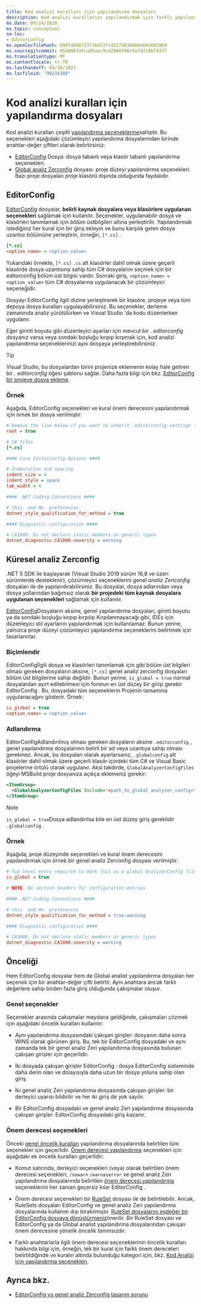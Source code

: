 ```yaml
---
title: Kod analizi kuralları için yapılandırma dosyaları
description: Kod analizi kurallarını yapılandırmak için farklı yapılandırma dosyaları hakkında bilgi edinin.
ms.date: 09/24/2020
ms.topic: conceptual
no-loc:
- EditorConfig
ms.openlocfilehash: b98fdd48f2373bd23fcd3273834860a60c682969
ms.sourcegitcommit: 05d0087dfca85aac9ca2960f86c5efd218bf833f
ms.translationtype: MT
ms.contentlocale: tr-TR
ms.lasthandoff: 03/30/2021
ms.locfileid: "99216388"
---
```

# <a name="configuration-files-for-code-analysis-rules"></a>Kod analizi kuralları için yapılandırma dosyaları

Kod analizi kuralları çeşitli [yapılandırma seçeneklerine](configuration-options.md)sahiptir. Bu seçenekleri aşağıdaki çözümleyici yapılandırma dosyalarından birinde anahtar-değer çiftleri olarak belirtirsiniz:

- [EditorConfig](#editorconfig) Dosya: dosya tabanlı veya klasör tabanlı yapılandırma seçenekleri.
- [Global analiz Zerconfig](#global-analyzerconfig) dosyası: proje düzeyi yapılandırma seçenekleri. Bazı proje dosyaları proje klasörü dışında olduğunda faydalıdır.

## EditorConfig

[EditorConfig](/visualstudio/ide/create-portable-custom-editor-options) dosyalar, **belirli kaynak dosyalara veya klasörlere uygulanan seçenekleri** sağlamak için kullanılır. Seçenekler, uygulanabilir dosya ve klasörleri tanımlamak için bölüm üstbilgileri altına yerleştirilir. Yapılandırmak istediğiniz her kural için bir giriş ekleyin ve bunu karşılık gelen dosya uzantısı bölümüne yerleştirin, örneğin, `[*.cs]` .

```ini
[*.cs]
<option_name> = <option_value>
```

Yukarıdaki örnekte, `[*.cs]` `.cs` alt klasörler dahil olmak üzere geçerli klasörde dosya uzantısına sahip tüm C# dosyalarını seçmek için bir editorconfig bölüm üst bilgisi vardır. Sonraki giriş, `<option_name> = <option_value>` tüm C# dosyalarına uygulanacak bir çözümleyici seçeneğidir.

Dosyayı EditorConfig ilgili dizine yerleştirerek bir klasöre, projeye veya tüm depoya dosya kuralları uygulayabilirsiniz. Bu seçenekler, derleme zamanında analiz yürütülürken ve Visual Studio 'da kodu düzenlerken uygulanır.

Eğer girinti boyutu gibi düzenleyici ayarları için mevcut bir *. editorconfig* dosyanız varsa veya sondaki boşluğu kırpıp kırpmak için, kod analizi yapılandırma seçeneklerinizi aynı dosyaya yerleştirebilirsiniz.

> [!TIP]
> Visual Studio, bu dosyalardan birini projenize eklemenin kolay hale getiren bir *. editorconfig* öğesi şablonu sağlar. Daha fazla bilgi için bkz. [ EditorConfig bir projeye dosya ekleme](/visualstudio/ide/create-portable-custom-editor-options#add-an-editorconfig-file-to-a-project).

### <a name="example"></a>Örnek

Aşağıda, EditorConfig seçenekleri ve kural önem derecesini yapılandırmak için örnek bir dosya verilmiştir:

```ini
# Remove the line below if you want to inherit .editorconfig settings from higher directories
root = true

# C# files
[*.cs]

#### Core EditorConfig Options ####

# Indentation and spacing
indent_size = 4
indent_style = space
tab_width = 4

#### .NET Coding Conventions ####

# this. and Me. preferences
dotnet_style_qualification_for_method = true

#### Diagnostic configuration ####

# CA1000: Do not declare static members on generic types
dotnet_diagnostic.CA1000.severity = warning
```

## <a name="global-analyzerconfig"></a>Küresel analiz Zerconfig

.NET 5 SDK ile başlayarak (Visual Studio 2019 sürüm 16,8 ve üzeri sürümlerde desteklenir), çözümleyici seçeneklerini genel _analiz Zericonfig_ dosyaları ile de yapılandırabilirsiniz. Bu dosyalar, dosya adlarından veya dosya yollarından bağımsız olarak **bir projedeki tüm kaynak dosyalara uygulanan seçenekleri** sağlamak için kullanılır.

[EditorConfig](#editorconfig)Dosyaların aksine, genel yapılandırma dosyaları, girinti boyutu ya da sondaki boşluğu kırpıp kırpılıp Kırpılanmayacağı gibi, IDEs için düzenleyici stil ayarlarını yapılandırmak için kullanılamaz. Bunun yerine, yalnızca proje düzeyi çözümleyici yapılandırma seçeneklerini belirtmek için tasarlanırlar.

### <a name="format"></a>Biçimlendir

EditorConfigİlgili dosya ve klasörleri tanımlamak için gibi bölüm üst bilgileri olması gereken dosyaların aksine, `[*.cs]` genel analiz zerconfig dosyaları bölüm üst bilgilerine sahip değildir. Bunun yerine, `is_global = true` normal dosyalardan ayırt edilebilmesi için formun en üst düzey bir girişi gerekir EditorConfig . Bu, dosyadaki tüm seçeneklerin Projenin tamamına uygulanacağını gösterir. Örnek:

```ini
is_global = true
<option_name> = <option_value>
```

### <a name="naming"></a>Adlandırma

EditorConfigAdlandırılmış olması gereken dosyaların aksine `.editorconfig` , genel yapılandırma dosyalarının belirli bir ad veya uzantıya sahip olması gerekmez. Ancak, bu dosyaları olarak ayarlarsanız, `.globalconfig` alt klasörler dahil olmak üzere geçerli klasör içindeki tüm C# ve Visual Basic projelerine örtülü olarak uygulanır. Aksi takdirde, `GlobalAnalyzerConfigFiles` öğeyi MSBuild proje dosyanıza açıkça eklemeniz gerekir:

```xml
<ItemGroup>
  <GlobalAnalyzerConfigFiles Include="<path_to_global_analyzer_config>" />
</ItemGroup>
```

> [!NOTE]
> `is_global = true`Dosya adlandırılsa bile en üst düzey giriş gereklidir `.globalconfig` .

### <a name="example"></a>Örnek

Aşağıda, proje düzeyinde seçenekleri ve kural önem derecesini yapılandırmak için örnek bir genel analiz Zerconfig dosyası verilmiştir:

```ini
# Top level entry required to mark this as a global AnalyzerConfig file
is_global = true

# NOTE: No section headers for configuration entries

#### .NET Coding Conventions ####

# this. and Me. preferences
dotnet_style_qualification_for_method = true:warning

#### Diagnostic configuration ####

# CA1000: Do not declare static members on generic types
dotnet_diagnostic.CA1000.severity = warning
```

## <a name="precedence"></a>Önceliği

Hem EditorConfig dosyalar hem de Global analist yapılandırma dosyaları her seçenek için bir anahtar-değer çifti belirtir. Aynı anahtara ancak farklı değerlere sahip birden fazla giriş olduğunda çakışmalar oluşur.

### <a name="general-options"></a>Genel seçenekler

Seçenekler arasında çakışmalar meydana geldiğinde, çakışmaları çözmek için aşağıdaki öncelik kuralları kullanılır:

- Aynı yapılandırma dosyasındaki çakışan girişler: dosyanın daha sonra WINS olarak görünen giriş. Bu, tek bir EditorConfig dosyadaki ve aynı zamanda tek bir genel analiz Zeri yapılandırma dosyasında bulunan çakışan girişler için geçerlidir.

- İki dosyada çakışan girişler EditorConfig : dosya EditorConfig sisteminde daha derin olan ve dolayısıyla daha uzun bir dosya yoluna sahip olan giriş.

- İki genel analiz Zeri yapılandırma dosyasında çakışan girişler: bir derleyici uyarısı bildirilir ve her iki giriş de yok sayılır.

- Bir EditorConfig dosyadaki ve genel analiz Zeri yapılandırma dosyasında çakışan girişler: EditorConfig dosyadaki giriş kazanır.

### <a name="severity-options"></a>Önem derecesi seçenekleri

Önceki [genel öncelik kuralları](#general-options) yapılandırma dosyalarında belirtilen tüm seçenekler için geçerlidir. [Önem derecesi yapılandırma](configuration-options.md#severity-level) seçenekleri için aşağıdaki ek öncelik kuralları geçerlidir:

- Komut satırında, derleyici seçenekleri (veya) olarak belirtilen önem derecesi seçenekleri, `/nowarn` `/warnaserror` ve genel analiz Zeri yapılandırma dosyalarında belirtilen [önem derecesi yapılandırma](configuration-options.md#severity-level) seçeneklerini her zaman geçersiz kılar EditorConfig .

- Önem derecesi seçenekleri bir [RuleSet](/visualstudio/code-quality/using-rule-sets-to-group-code-analysis-rules) dosyası ile de belirtilebilir. Ancak, RuleSets dosyaları EditorConfig ve genel analiz Zeri yapılandırma dosyalarında kullanım dışı bırakılmıştır. [RuleSet dosyalarını eşdeğer bir EditorConfig dosyaya dönüştürmeniz](/visualstudio/code-quality/use-roslyn-analyzers#convert-an-existing-ruleset-file-to-editorconfig-file)önerilir. Bir RuleSet dosyası ve EditorConfig ya da Global analist yapılandırma dosyalarından çakışan önem derecesine yönelik öncelik _tanımsızdır_.

- Farklı anahtarlarla ilgili önem derecesi seçeneklerinin öncelik kuralları hakkında bilgi için, örneğin, tek bir kural için farklı önem dereceleri belirtildiğinde ve kuralın altında bulunduğu kategori için, bkz. [Kod Analizi Için yapılandırma seçenekleri](configuration-options.md#precedence).

## <a name="see-also"></a>Ayrıca bkz.

- [EditorConfig vs genel analiz Zerconfig tasarım sorunu](https://github.com/dotnet/roslyn/issues/47707)
